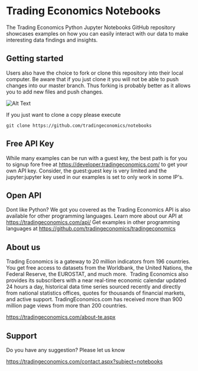 # Trading Economics Notebooks

The Trading Economics Python Jupyter Notebooks GitHub repository showcases examples on how you can easily interact with our data to make interesting data findings and insights.


## Getting started

Users also have the choice to fork or clone this repository into their local computer. Be aware that if you just clone it you will not be able to push changes into our master branch. Thus forking is probably better as it allows you to add new files and push changes. 

![Alt Text](https://github-images.s3.amazonaws.com/help/bootcamp/Bootcamp-Fork.png)


If you just want to clone a copy please execute 


``` git clone https://github.com/tradingeconomics/notebooks ```

## Free API Key

While many examples can be run with a guest key, the best path is for you to signup fore free at https://developer.tradingeconomics.com/ to get your own API key. Consider, the guest:guest key is very limited and the jupyter:jupyter key used in our examples is set to only work in some IP's. 


## Open API

Dont like Python? We got you covered as the Trading Economics API is also available for other programming languages. 
Learn more about our API at https://tradingeconomics.com/api/
Get examples in other programming languages at https://github.com/tradingeconomics/tradingeconomics 



## About us
Trading Economics is a gateway to 20 million indicators from 196 countries. You get free access to datasets from the Worldbank, the United Nations, the Federal Reserve, the EUROSTAT, and much more.  Trading Economics also provides its subscribers with a near real-time economic calendar updated 24 hours a day, historical data time series sourced recently and directly from national statistics offices, quotes for thousands of financial markets, and active support. TradingEconomics.com has received more than 900 million page views from more than 200 countries.

https://tradingeconomics.com/about-te.aspx



## Support

Do you have any suggestion? Please let us know

https://tradingeconomics.com/contact.aspx?subject=notebooks



